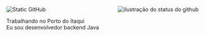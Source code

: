 <img align='right' src="https://github-readme-stats.vercel.app/api?username=mmartins-vitor&show_icons=true&title_color=783c00&text_color=af552e&icon_color=783c00&bg_color=f8efd4&cache_seconds=2300" alt="ilustração do status do github">



<img src="https://img.shields.io/static/v1?label=Overview&message=VITOR MARTINS&color=f8efd4&style=for-the-badge&logo=GitHub" alt="Static GitHub">



<p>Trabalhando no Porto do Itaqui<br/> Eu sou desenvolvedor backend Java</p>
